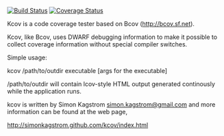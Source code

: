 [![Build Status](https://travis-ci.org/SimonKagstrom/kcov.svg?branch=master)](https://travis-ci.org/SimonKagstrom/kcov) [![Coverage Status](https://img.shields.io/coveralls/SimonKagstrom/kcov.svg)](https://coveralls.io/r/SimonKagstrom/kcov?branch=master)

Kcov is a code coverage tester based on Bcov (http://bcov.sf.net).

Kcov, like Bcov, uses DWARF debugging information to make it possible
to collect coverage information without special compiler switches.

Simple usage:

   kcov /path/to/outdir executable [args for the executable]

/path/to/outdir will contain lcov-style HTML output generated
continously while the application runs.

kcov is written by Simon Kagstrom <simon.kagstrom@gmail.com> and more
information can be found at the web page,

  http://simonkagstrom.github.com/kcov/index.html
